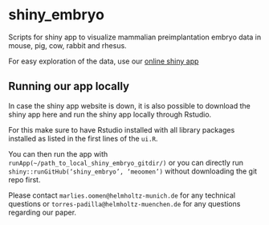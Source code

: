 # shiny_embryo
Scripts for shiny app to visualize mammalian preimplantation embryo data in mouse, pig, cow, rabbit and rhesus. 

For easy exploration of the data, use our [online shiny app](https://embryo.helmholtz-munich.de/shiny_embryo/) 

## Running our app locally
In case the shiny app website is down, it is also possible to download the shiny app here and run the shiny app locally through Rstudio. 

For this make sure to have Rstudio installed with all library packages installed as listed in the first lines of the `ui.R`. 

You can then run the app with `runApp(~/path_to_local_shiny_embryo_gitdir/)` or you can directly run `shiny::runGitHub(‘shiny_embryo’, ‘meoomen’)` without downloading the git repo first. 

Please contact `marlies.oomen@helmholtz-munich.de` for any technical questions or `torres-padilla@helmholtz-muenchen.de` for any questions regarding our paper.  

